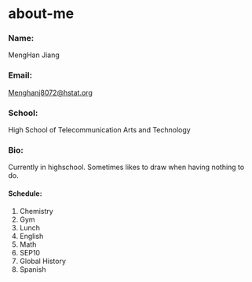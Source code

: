 # about-me

### Name:
MengHan Jiang

### Email:
Menghanj8072@hstat.org

### School:
High School of Telecommunication Arts and Technology

### Bio:
Currently in highschool. Sometimes likes to draw when having nothing to do.

#### Schedule:
1. Chemistry
2. Gym
3. Lunch
4. English
5. Math
6. SEP10
7. Global History
8. Spanish